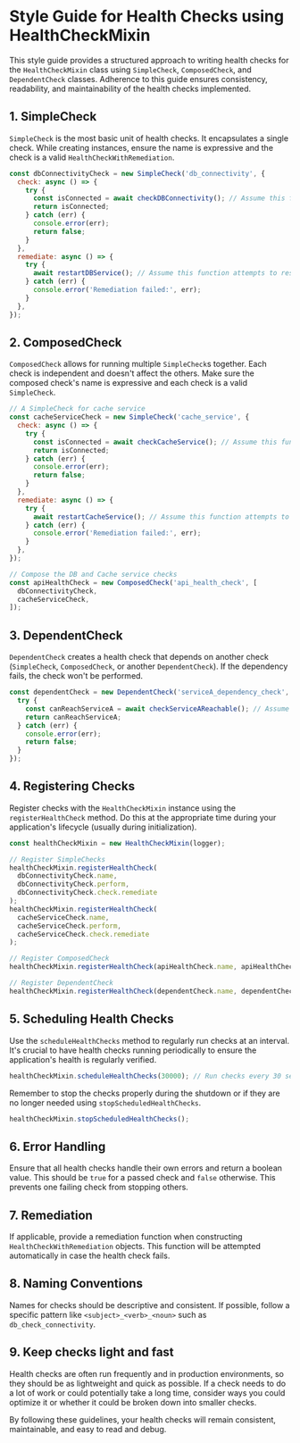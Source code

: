 # Style Guide for Health Checks using HealthCheckMixin

This style guide provides a structured approach to writing health checks for the `HealthCheckMixin` class using `SimpleCheck`, `ComposedCheck`, and `DependentCheck` classes. Adherence to this guide ensures consistency, readability, and maintainability of the health checks implemented.

## 1. SimpleCheck

`SimpleCheck` is the most basic unit of health checks. It encapsulates a single check. While creating instances, ensure the name is expressive and the check is a valid `HealthCheckWithRemediation`.

```javascript
const dbConnectivityCheck = new SimpleCheck('db_connectivity', {
  check: async () => {
    try {
      const isConnected = await checkDBConnectivity(); // Assume this function checks database connectivity
      return isConnected;
    } catch (err) {
      console.error(err);
      return false;
    }
  },
  remediate: async () => {
    try {
      await restartDBService(); // Assume this function attempts to restart the DB service
    } catch (err) {
      console.error('Remediation failed:', err);
    }
  },
});
```

## 2. ComposedCheck

`ComposedCheck` allows for running multiple `SimpleCheck`s together. Each check is independent and doesn't affect the others. Make sure the composed check's name is expressive and each check is a valid `SimpleCheck`.

```javascript
// A SimpleCheck for cache service
const cacheServiceCheck = new SimpleCheck('cache_service', {
  check: async () => {
    try {
      const isConnected = await checkCacheService(); // Assume this function checks cache service health
      return isConnected;
    } catch (err) {
      console.error(err);
      return false;
    }
  },
  remediate: async () => {
    try {
      await restartCacheService(); // Assume this function attempts to restart the cache service
    } catch (err) {
      console.error('Remediation failed:', err);
    }
  },
});

// Compose the DB and Cache service checks
const apiHealthCheck = new ComposedCheck('api_health_check', [
  dbConnectivityCheck,
  cacheServiceCheck,
]);
```

## 3. DependentCheck

`DependentCheck` creates a health check that depends on another check (`SimpleCheck`, `ComposedCheck`, or another `DependentCheck`). If the dependency fails, the check won't be performed.

```javascript
const dependentCheck = new DependentCheck('serviceA_dependency_check', apiHealthCheck, async () => {
  try {
    const canReachServiceA = await checkServiceAReachable(); // Assume this function checks if Service A can be reached
    return canReachServiceA;
  } catch (err) {
    console.error(err);
    return false;
  }
});
```

## 4. Registering Checks

Register checks with the `HealthCheckMixin` instance using the `registerHealthCheck` method. Do this at the appropriate time during your application's lifecycle (usually during initialization).

```javascript
const healthCheckMixin = new HealthCheckMixin(logger);

// Register SimpleChecks
healthCheckMixin.registerHealthCheck(
  dbConnectivityCheck.name,
  dbConnectivityCheck.perform,
  dbConnectivityCheck.check.remediate
);
healthCheckMixin.registerHealthCheck(
  cacheServiceCheck.name,
  cacheServiceCheck.perform,
  cacheServiceCheck.check.remediate
);

// Register ComposedCheck
healthCheckMixin.registerHealthCheck(apiHealthCheck.name, apiHealthCheck.perform);

// Register DependentCheck
healthCheckMixin.registerHealthCheck(dependentCheck.name, dependentCheck.perform);
```

## 5. Scheduling Health Checks

Use the `scheduleHealthChecks` method to regularly run checks at an interval. It's crucial to have health checks running periodically to ensure the application's health is regularly verified.

```javascript
healthCheckMixin.scheduleHealthChecks(30000); // Run checks every 30 seconds.
```

Remember to stop the checks properly during the shutdown or if they are no longer needed using `stopScheduledHealthChecks`.

```javascript
healthCheckMixin.stopScheduledHealthChecks();
```

## 6. Error Handling

Ensure that all health checks handle their own errors and return a boolean value. This should be `true` for a passed check and `false` otherwise. This prevents one failing check from stopping others.

## 7. Remediation

If applicable, provide a remediation function when constructing `HealthCheckWithRemediation` objects. This function will be attempted automatically in case the health check fails.

## 8. Naming Conventions

Names for checks should be descriptive and consistent. If possible, follow a specific pattern like `<subject>_<verb>_<noun>` such as `db_check_connectivity`.

## 9. Keep checks light and fast

Health checks are often run frequently and in production environments, so they should be as lightweight and quick as possible. If a check needs to do a lot of work or could potentially take a long time, consider ways you could optimize it or whether it could be broken down into smaller checks.

By following these guidelines, your health checks will remain consistent, maintainable, and easy to read and debug.
